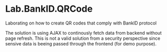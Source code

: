 # Lab.BankID.QRCode
Laborating on how to create QR codes that comply with BankID protocol

The solution is using AJAX to continously fetch data from backend without page refresh. This is not a valid solution from a security perspective since sensive data is beeing passed through the frontend (for demo purpose).
